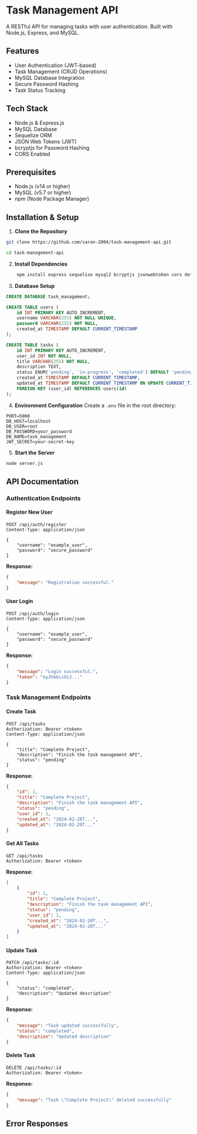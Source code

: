 # Task Management API

A RESTful API for managing tasks with user authentication. Built with Node.js, Express, and MySQL.

## Features

- User Authentication (JWT-based)
- Task Management (CRUD Operations)
- MySQL Database Integration
- Secure Password Hashing
- Task Status Tracking

## Tech Stack

- Node.js & Express.js
- MySQL Database
- Sequelize ORM
- JSON Web Tokens (JWT)
- bcryptjs for Password Hashing
- CORS Enabled

## Prerequisites

- Node.js (v14 or higher)
- MySQL (v5.7 or higher)
- npm (Node Package Manager)

## Installation & Setup

1. **Clone the Repository**
```bash
git clone https://github.com/saran-2004/task-management-api.git 

cd task-management-api
```

2. **Install Dependencies**
```bash
    npm install express sequelize mysql2 bcryptjs jsonwebtoken cors dotenv
```
3. **Database Setup**
```sql
CREATE DATABASE task_management;

CREATE TABLE users (
    id INT PRIMARY KEY AUTO_INCREMENT,
    username VARCHAR(255) NOT NULL UNIQUE,
    password VARCHAR(255) NOT NULL,
    created_at TIMESTAMP DEFAULT CURRENT_TIMESTAMP
);

CREATE TABLE tasks (
    id INT PRIMARY KEY AUTO_INCREMENT,
    user_id INT NOT NULL,
    title VARCHAR(255) NOT NULL,
    description TEXT,
    status ENUM('pending', 'in-progress', 'completed') DEFAULT 'pending',
    created_at TIMESTAMP DEFAULT CURRENT_TIMESTAMP,
    updated_at TIMESTAMP DEFAULT CURRENT_TIMESTAMP ON UPDATE CURRENT_TIMESTAMP,
    FOREIGN KEY (user_id) REFERENCES users(id)
);
```

4. **Environment Configuration**
Create a `.env` file in the root directory:
```env
PORT=5000
DB_HOST=localhost
DB_USER=root
DB_PASSWORD=your_password
DB_NAME=task_management
JWT_SECRET=your-secret-key
```

5. **Start the Server**
```bash
node server.js
```

## API Documentation

### Authentication Endpoints

#### Register New User
```http
POST /api/auth/register
Content-Type: application/json

{
    "username": "example_user",
    "password": "secure_password"
}
```

**Response:**
```json
{
    "message": "Registration successful."
}
```

#### User Login
```http
POST /api/auth/login
Content-Type: application/json

{
    "username": "example_user",
    "password": "secure_password"
}
```

**Response:**
```json
{
    "message": "Login successful.",
    "token": "eyJhbGciOiJ..."
}
```

### Task Management Endpoints

#### Create Task
```http
POST /api/tasks
Authorization: Bearer <token>
Content-Type: application/json

{
    "title": "Complete Project",
    "description": "Finish the task management API",
    "status": "pending"
}
```

**Response:**
```json
{
    "id": 1,
    "title": "Complete Project",
    "description": "Finish the task management API",
    "status": "pending",
    "user_id": 1,
    "created_at": "2024-02-20T...",
    "updated_at": "2024-02-20T..."
}
```

#### Get All Tasks
```http
GET /api/tasks
Authorization: Bearer <token>
```

**Response:**
```json
[
    {
        "id": 1,
        "title": "Complete Project",
        "description": "Finish the task management API",
        "status": "pending",
        "user_id": 1,
        "created_at": "2024-02-20T...",
        "updated_at": "2024-02-20T..."
    }
]
```

#### Update Task
```http
PATCH /api/tasks/:id
Authorization: Bearer <token>
Content-Type: application/json

{
    "status": "completed",
    "description": "Updated description"
}
```

**Response:**
```json
{
    "message": "Task updated successfully",
    "status": "completed",
    "description": "Updated description"
}
```

#### Delete Task
```http
DELETE /api/tasks/:id
Authorization: Bearer <token>
```

**Response:**
```json
{
    "message": "Task \"Complete Project\" deleted successfully"
}
```

## Error Responses

```